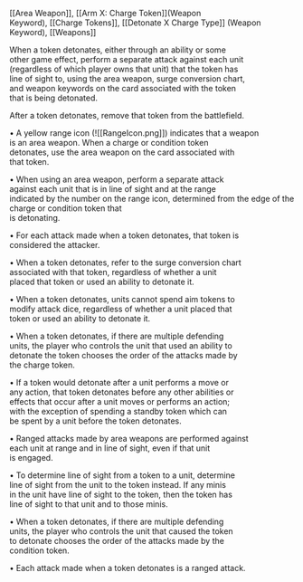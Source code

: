 [[Area Weapon]], [[Arm X: Charge Token]](Weapon  
Keyword), [[Charge Tokens]], [[Detonate X Charge Type]] (Weapon  
Keyword), [[Weapons]]

When a token detonates, either through an ability or some  
other game effect, perform a separate attack against each unit  
(regardless of which player owns that unit) that the token has  
line of sight to, using the area weapon, surge conversion chart,  
and weapon keywords on the card associated with the token  
that is being detonated.  

After a token detonates, remove that token from the battlefield.  

• A yellow range icon (![[RangeIcon.png]]) indicates that a weapon  
is an area weapon. When a charge or condition token  
detonates, use the area weapon on the card associated with  
that token.  

• When using an area weapon, perform a separate attack  
against each unit that is in line of sight and at the range  
indicated by the number on the range icon, determined
from the edge of the charge or condition token that  
is detonating.  

• For each attack made when a token detonates, that token is  
considered the attacker.  

• When a token detonates, refer to the surge conversion chart  
associated with that token, regardless of whether a unit  
placed that token or used an ability to detonate it.  

• When a token detonates, units cannot spend aim tokens to  
modify attack dice, regardless of whether a unit placed that  
token or used an ability to detonate it.  

• When a token detonates, if there are multiple defending  
units, the player who controls the unit that used an ability to  
detonate the token chooses the order of the attacks made by  
the charge token.  

• If a token would detonate after a unit performs a move or  
any action, that token detonates before any other abilities or  
effects that occur after a unit moves or performs an action;  
with the exception of spending a standby token which can  
be spent by a unit before the token detonates.  

• Ranged attacks made by area weapons are performed against  
each unit at range and in line of sight, even if that unit  
is engaged.  

• To determine line of sight from a token to a unit, determine  
line of sight from the unit to the token instead. If any minis  
in the unit have line of sight to the token, then the token has  
line of sight to that unit and to those minis.

• When a token detonates, if there are multiple defending  
units, the player who controls the unit that caused the token  
to detonate chooses the order of the attacks made by the  
condition token.  

• Each attack made when a token detonates is a ranged attack.  
 